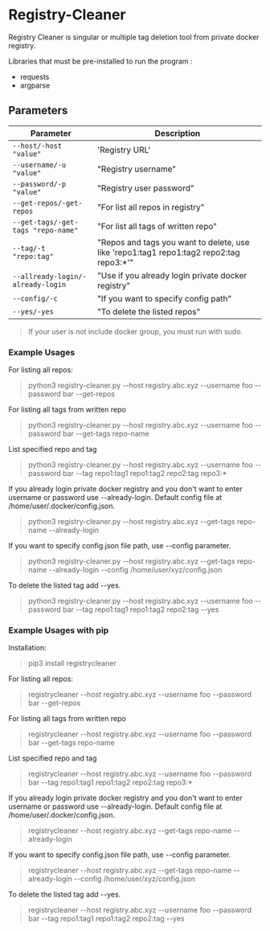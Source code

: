 # Registry-Cleaner

Registry Cleaner is singular or multiple tag deletion tool from private docker registry.

Libraries that must be pre-installed to run the program :
- requests
- argparse

## Parameters
|Parameter                         |Description                                                                            |
|----------------------------------|---------------------------------------------------------------------------------------|
|`--host/-host "value"`            |'Registry URL'                                                                         |
|`--username/-u "value"`           |"Registry username"                                                                    |
|`--password/-p "value"`           |"Registry user password"                                                               |
|`--get-repos/-get-repos`          |"For list all repos in registry"                                                       |
|`--get-tags/-get-tags "repo-name"`|"For list all tags of written repo"                                                    |
|`--tag/-t "repo:tag"`             |"Repos and tags you want to delete, use like 'repo1:tag1 repo1:tag2 repo2:tag repo3:*'"|
|`--allready-login/-already-login` |"Use if you already login private docker registry"                                     |
|`--config/-c`                     |"If you want to specify config path"                                                   |
|`--yes/-yes`                      |"To delete the listed repos"                                                           |



> If your user is not include docker group, you must run with sudo.

### Example Usages

For listing all repos:
> python3 registry-cleaner.py --host registry.abc.xyz --username foo --password bar --get-repos

For listing all tags from written repo
> python3 registry-cleaner.py --host registry.abc.xyz --username foo --password bar --get-tags repo-name

List specified repo and tag
> python3 registry-cleaner.py --host registry.abc.xyz --username foo --password bar --tag repo1:tag1 repo1:tag2 repo2:tag repo3:*

If you already login private docker registry and you don't want to enter username or password use --already-login. Default config file at /home/user/.docker/config.json.
> python3 registry-cleaner.py --host registry.abc.xyz --get-tags repo-name --already-login

If you want to specify config.json file path, use --config parameter.
> python3 registry-cleaner.py --host registry.abc.xyz --get-tags repo-name --already-login --config /home/user/xyz/config.json

To delete the listed tag add --yes.
> python3 registry-cleaner.py --host registry.abc.xyz --username foo --password bar --tag repo1:tag1 repo1:tag2 repo2:tag --yes


### Example Usages with pip

Installation:
> pip3 install registrycleaner

For listing all repos:
> registrycleaner --host registry.abc.xyz --username foo --password bar --get-repos

For listing all tags from written repo
> registrycleaner --host registry.abc.xyz --username foo --password bar --get-tags repo-name

List specified repo and tag
> registrycleaner --host registry.abc.xyz --username foo --password bar --tag repo1:tag1 repo1:tag2 repo2:tag repo3:*

If you already login private docker registry and you don't want to enter username or password use --already-login. Default config file at /home/user/.docker/config.json.
> registrycleaner --host registry.abc.xyz --get-tags repo-name --already-login

If you want to specify config.json file path, use --config parameter.
> registrycleaner --host registry.abc.xyz --get-tags repo-name --already-login --config /home/user/xyz/config.json

To delete the listed tag add --yes.
> registrycleaner --host registry.abc.xyz --username foo --password bar --tag repo1:tag1 repo1:tag2 repo2:tag --yes
